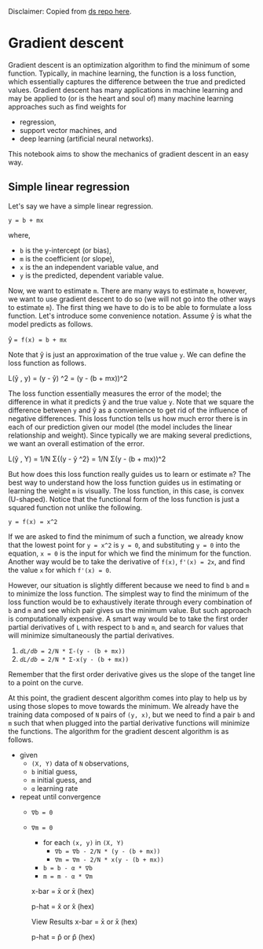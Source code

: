 Disclaimer: Copied from [ds  repo here](https://github.com/vangj/ds).

# Gradient descent

Gradient descent is an optimization algorithm to find the minimum of some function. Typically, in machine learning, the function is a loss function, which essentially captures the difference between the true and predicted values. Gradient descent has many applications in machine learning and may be applied to (or is the heart and soul of) many machine learning approaches such as find weights for

- regression,
- support vector machines, and
- deep learning (artificial neural networks).

This notebook aims to show the mechanics of gradient descent in an easy way.

## Simple linear regression
Let's say we have a simple linear regression.

```
y = b + mx
```
where,

- `b` is the y-intercept (or bias),
- `m` is the coefficient (or slope),
- `x` is the an independent variable value, and
- `y` is the predicted, dependent variable value.

Now, we want to estimate `m`. There are many ways to estimate `m`, however, we want to use gradient descent to do so (we will not go into the other ways to estimate `m`). The first thing we have to do is to be able to formulate a loss function. Let's introduce some convenience notation. Assume y&#770;  is what the model predicts as follows.

y&#770; `= f(x) = b + mx`

Note that y&#770;  is just an approximation of the true value `y`. We can define the loss function as follows.

L(y&#770; , y) = (y - y&#770;) ^2 = (y - (b + mx))^2

The loss function essentially measures the error of the model; the difference in what it predicts y&#770;  and the true value `y`. Note that we square the difference between `y` and y&#770; as a convenience to get rid of the influence of negative differences. This loss function tells us how much error there is in each of our prediction given our model (the model includes the linear relationship and weight). Since typically we are making several predictions, we want an overall estimation of the error.

L(y&#770; , Y) = 1/N Σ{(y - y&#770; ^2} = 1/N Σ(y - (b + mx))^2

But how does this loss function really guides us to learn or estimate `m`? The best way to understand how the loss function guides us in estimating or learning the weight `m` is visually. The loss function, in this case, is convex (U-shaped). Notice that the functional form of the loss function is just a squared function not unlike the following.

`y = f(x) = x^2`

If we are asked to find the minimum of such a function, we already know that the lowest point for `y = x^2` is `y = 0`, and substituting `y = 0` into the equation, `x = 0` is the input for which we find the minimum for the function. Another way would be to take the derivative of `f(x)`, `f'(x) = 2x`, and find the value `x` for which `f'(x) = 0`.

However, our situation is slightly different because we need to find `b` and `m` to minimize the loss function. The simplest way to find the minimum of the loss function would be to exhaustively iterate through every combination of `b` and `m` and see which pair gives us the minimum value. But such approach is computationally expensive. A smart way would be to take the first order partial derivatives of `L` with respect to `b` and `m`, and search for values that will minimize simultaneously the partial derivatives.

1. *`dL/db`*` = 2/N * Σ-(y - (b + mx))`
2. *`dL/db`*` = 2/N * Σ-x(y - (b + mx))`

Remember that the first order derivative gives us the slope of the tanget line to a point on the curve.

At this point, the gradient descent algorithm comes into play to help us by using those slopes to move towards the minimum. We already have the training data composed of `N` pairs of  `(y, x)`, but we need to find a pair `b` and `m` such that when plugged into the partial derivative functions will minimize the functions. The algorithm for the gradient descent algorithm is as follows.

- given
    - `(X, Y)` data of  `N` observations,
    - `b` initial guess,
    - `m` initial guess, and
    - `α` learning rate
- repeat until convergence
    - `∇b = 0`
    - `∇m = 0`
        - for each `(x, y)` in `(X, Y)`
            - `∇b = ∇b - 2/N * (y - (b + mx))`
            - `∇m = ∇m - 2/N * x(y - (b + mx))`
        - `b = b - α * ∇b`
        - `m = m - α * ∇m`
        
        
        x-bar = x&#772; or x&#x0304; (hex)
        
        p-hat = x&#770; or x&#x0302; (hex)
        
        View Results
        x-bar = x̄ or x̄ (hex)
        
        p-hat = p̂ or p̂ (hex)
